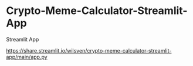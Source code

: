 # Crypto-Meme-Calculator-Streamlit-App
Streamlit App

https://share.streamlit.io/wilsven/crypto-meme-calculator-streamlit-app/main/app.py
